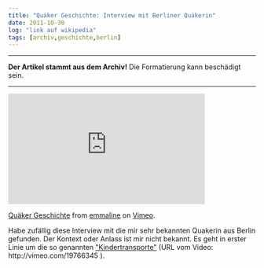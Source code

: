 ```yaml
---
title: "Quäker Geschichte: Interview mit Berliner Quäkerin"
date: 2011-10-30
log: "link auf wikipedia"
tags: [archiv,geschichte,berlin]
---
```

<hr><b>Der Artikel stammt aus dem Archiv!</b> Die Formatierung kann beschädigt sein.<hr>

<p><iframe width="400" height="225" frameborder="0" allowfullscreen="" webkitallowfullscreen="" src="http://player.vimeo.com/video/19766345?title=0&amp;byline=0&amp;portrait=0"></iframe></p>
<p><a href="http://vimeo.com/19766345">Qu&auml;ker Geschichte</a> from <a href="http://vimeo.com/user3317950">emmaline</a> on <a href="http://vimeo.com">Vimeo</a>.</p>
<!--break-->
<p>Habe zuf&auml;llig diese Interview mit die mir sehr bekannten Quakerin aus Berlin gefunden. Der Kontext oder Anlass ist mir nicht bekannt. Es geht in erster Linie um die so genannten <a href="http://de.wikipedia.org/wiki/Kindertransport">"Kindertransporte"</a> (URL vom Video: http://vimeo.com/19766345 ).</p>

